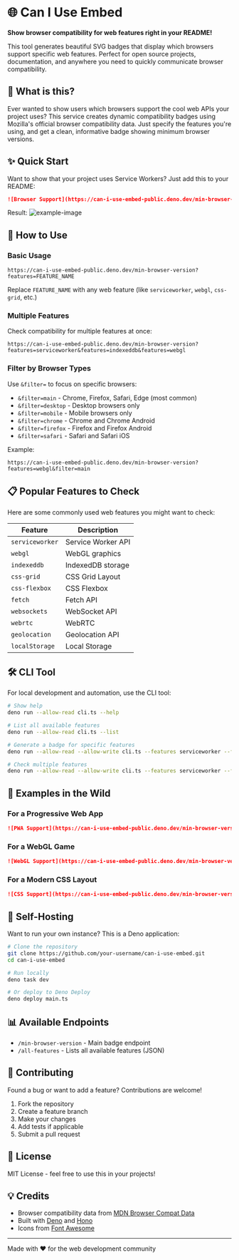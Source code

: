# 🌐 Can I Use Embed

**Show browser compatibility for web features right in your README!**

This tool generates beautiful SVG badges that display which browsers support specific web features. Perfect for open source projects, documentation, and anywhere you need to quickly communicate browser compatibility.

## 🚀 What is this?

Ever wanted to show users which browsers support the cool web APIs your project uses? This service creates dynamic compatibility badges using Mozilla's official browser compatibility data. Just specify the features you're using, and get a clean, informative badge showing minimum browser versions.

## ✨ Quick Start

Want to show that your project uses Service Workers? Just add this to your README:

```markdown
![Browser Support](https://can-i-use-embed-public.deno.dev/min-browser-version?features=serviceworker&filter=main)
```

Result:
![example-image](https://can-i-use-embed-public.deno.dev/min-browser-version?features=serviceworker&filter=main)

## 🎯 How to Use

### Basic Usage

```url
https://can-i-use-embed-public.deno.dev/min-browser-version?features=FEATURE_NAME
```

Replace `FEATURE_NAME` with any web feature (like `serviceworker`, `webgl`, `css-grid`, etc.)

### Multiple Features

Check compatibility for multiple features at once:

```url
https://can-i-use-embed-public.deno.dev/min-browser-version?features=serviceworker&features=indexeddb&features=webgl
```

### Filter by Browser Types

Use `&filter=` to focus on specific browsers:

- `&filter=main` - Chrome, Firefox, Safari, Edge (most common)
- `&filter=desktop` - Desktop browsers only
- `&filter=mobile` - Mobile browsers only
- `&filter=chrome` - Chrome and Chrome Android
- `&filter=firefox` - Firefox and Firefox Android
- `&filter=safari` - Safari and Safari iOS

Example:

```url
https://can-i-use-embed-public.deno.dev/min-browser-version?features=webgl&filter=main
```

## 📋 Popular Features to Check

Here are some commonly used web features you might want to check:

| Feature | Description |
|---------|-------------|
| `serviceworker` | Service Worker API |
| `webgl` | WebGL graphics |
| `indexeddb` | IndexedDB storage |
| `css-grid` | CSS Grid Layout |
| `css-flexbox` | CSS Flexbox |
| `fetch` | Fetch API |
| `websockets` | WebSocket API |
| `webrtc` | WebRTC |
| `geolocation` | Geolocation API |
| `localStorage` | Local Storage |

## 🛠️ CLI Tool

For local development and automation, use the CLI tool:

```bash
# Show help
deno run --allow-read cli.ts --help

# List all available features
deno run --allow-read cli.ts --list

# Generate a badge for specific features
deno run --allow-read --allow-write cli.ts --features serviceworker --filter main --output badge.svg

# Check multiple features
deno run --allow-read --allow-write cli.ts --features serviceworker --features webgl --filter main
```

## 🎨 Examples in the Wild

### For a Progressive Web App

```markdown
![PWA Support](https://can-i-use-embed-public.deno.dev/min-browser-version?features=serviceworker&features=manifest&filter=main)
```

### For a WebGL Game

```markdown
![WebGL Support](https://can-i-use-embed-public.deno.dev/min-browser-version?features=webgl&features=webgl2&filter=main)
```

### For a Modern CSS Layout

```markdown
![CSS Support](https://can-i-use-embed-public.deno.dev/min-browser-version?features=css-grid&features=css-flexbox&filter=main)
```

## 🔧 Self-Hosting

Want to run your own instance? This is a Deno application:

```bash
# Clone the repository
git clone https://github.com/your-username/can-i-use-embed.git
cd can-i-use-embed

# Run locally
deno task dev

# Or deploy to Deno Deploy
deno deploy main.ts
```

## 📊 Available Endpoints

- `/min-browser-version` - Main badge endpoint
- `/all-features` - Lists all available features (JSON)

## 🤝 Contributing

Found a bug or want to add a feature? Contributions are welcome!

1. Fork the repository
2. Create a feature branch
3. Make your changes
4. Add tests if applicable
5. Submit a pull request

## 📝 License

MIT License - feel free to use this in your projects!

## 💡 Credits

- Browser compatibility data from [MDN Browser Compat Data](https://github.com/mdn/browser-compat-data)
- Built with [Deno](https://deno.land/) and [Hono](https://hono.dev/)
- Icons from [Font Awesome](https://fontawesome.com/)

---

Made with ❤️ for the web development community
